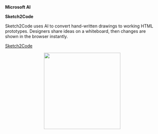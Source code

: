 **Microsoft AI**

**Sketch2Code**

<p>
Sketch2Code uses AI to convert hand-written drawings to working HTML prototypes. Designers share ideas on a whiteboard, then changes are shown in the browser instantly.
</P>

[Sketch2Code](https://sketch2code.azurewebsites.net/)



<p align="center">
   <img src="https://img-prod-cms-rt-microsoft-com.akamaized.net/cms/api/am/imageFileData/RE3DUgj?ver=cf9e&q=90&m=6&h=460&w=818&b=%23FFFFFFFF&l=f&o=t&aim=true" width="250px">
